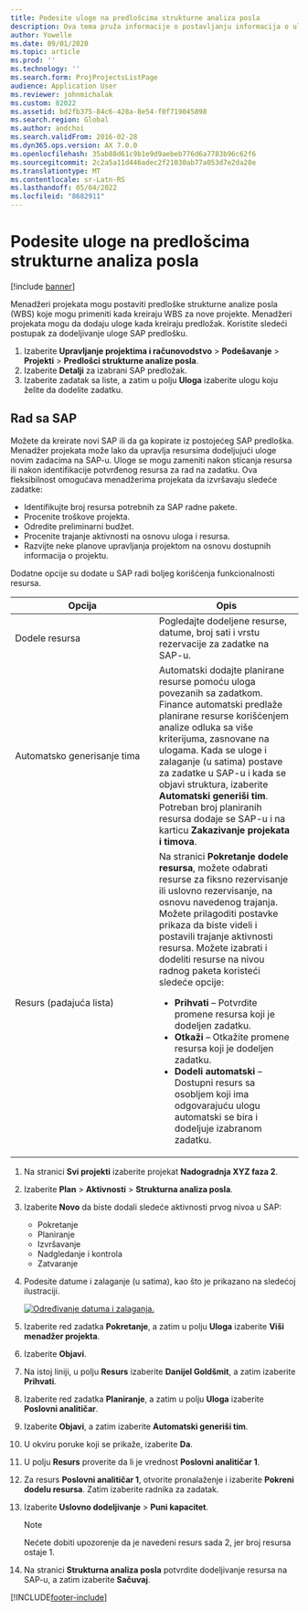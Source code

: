 ```yaml
---
title: Podesite uloge na predlošcima strukturne analiza posla
description: Ova tema pruža informacije o postavljanju informacija o ulogama na predlošcima strukturne analize posla.
author: Yowelle
ms.date: 09/01/2020
ms.topic: article
ms.prod: ''
ms.technology: ''
ms.search.form: ProjProjectsListPage
audience: Application User
ms.reviewer: johnmichalak
ms.custom: 82022
ms.assetid: bd2fb375-84c6-428a-8e54-f0f719045898
ms.search.region: Global
ms.author: andchoi
ms.search.validFrom: 2016-02-28
ms.dyn365.ops.version: AX 7.0.0
ms.openlocfilehash: 35ab88d61c9b1e9d9aebeb776d6a7783b96c62f6
ms.sourcegitcommit: 2c2a5a11d446adec2f21030ab77a053d7e2da28e
ms.translationtype: MT
ms.contentlocale: sr-Latn-RS
ms.lasthandoff: 05/04/2022
ms.locfileid: "8682911"
---
```

# <a name="set-up-roles-on-work-breakdown-structure-templates"></a>Podesite uloge na predlošcima strukturne analiza posla

[!include [banner](../includes/banner.md)]

Menadžeri projekata mogu postaviti predloške strukturne analize posla (WBS) koje mogu primeniti kada kreiraju WBS za nove projekte. Menadžeri projekata mogu da dodaju uloge kada kreiraju predložak. Koristite sledeći postupak za dodeljivanje uloge SAP predlošku.

1. Izaberite **Upravljanje projektima i računovodstvo** > **Podešavanje** > **Projekti** > **Predlošci strukturne analize posla**.
2. Izaberite **Detalji** za izabrani SAP predložak.
3. Izaberite zadatak sa liste, a zatim u polju **Uloga** izaberite ulogu koju želite da dodelite zadatku.

## <a name="work-with-a-wbs"></a>Rad sa SAP

Možete da kreirate novi SAP ili da ga kopirate iz postojećeg SAP predloška. Menadžer projekata može lako da upravlja resursima dodeljujući uloge novim zadacima na SAP-u. Uloge se mogu zameniti nakon sticanja resursa ili nakon identifikacije potvrđenog resursa za rad na zadatku. Ova fleksibilnost omogućava menadžerima projekata da izvršavaju sledeće zadatke:

- Identifikujte broj resursa potrebnih za SAP radne pakete.
- Procenite troškove projekta.
- Odredite preliminarni budžet.
- Procenite trajanje aktivnosti na osnovu uloga i resursa.
- Razvijte neke planove upravljanja projektom na osnovu dostupnih informacija o projektu.

Dodatne opcije su dodate u SAP radi boljeg korišćenja funkcionalnosti resursa.

<table>
<colgroup>
<col width="50%" />
<col width="50%" />
</colgroup>
<thead>
<tr class="header">
<th>Opcija</th>
<th>Opis</th>
</tr>
</thead>
<tbody>
<tr class="odd">
<td>Dodele resursa</td>
<td>Pogledajte dodeljene resurse, datume, broj sati i vrstu rezervacije za zadatke na SAP-u.</td>
</tr>
<tr class="even">
<td>Automatsko generisanje tima</td>
<td>Automatski dodajte planirane resurse pomoću uloga povezanih sa zadatkom. Finance automatski predlaže planirane resurse korišćenjem analize odluka sa više kriterijuma, zasnovane na ulogama. Kada se uloge i zalaganje (u satima) postave za zadatke u SAP-u i kada se objavi struktura, izaberite <strong>Automatski generiši tim</strong>. Potreban broj planiranih resursa dodaje se SAP-u i na karticu <strong>Zakazivanje projekata i timova</strong>.</td>
</tr>
<tr class="odd">
<td>Resurs (padajuća lista)</td>
<td>Na stranici <strong>Pokretanje dodele resursa</strong>, možete odabrati resurse za fiksno rezervisanje ili uslovno rezervisanje, na osnovu navedenog trajanja. Možete prilagoditi postavke prikaza da biste videli i postavili trajanje aktivnosti resursa. Možete izabrati i dodeliti resurse na nivou radnog paketa koristeći sledeće opcije:
<ul>
<li><strong>Prihvati</strong> – Potvrdite promene resursa koji je dodeljen zadatku.</li>
<li><strong>Otkaži</strong> – Otkažite promene resursa koji je dodeljen zadatku.</li>
<li><strong>Dodeli automatski</strong> – Dostupni resurs sa osobljem koji ima odgovarajuću ulogu automatski se bira i dodeljuje izabranom zadatku.</li>
</ul></td>
</tr>
</tbody>
</table>

1. Na stranici **Svi projekti** izaberite projekat **Nadogradnja XYZ faza 2**.
2. Izaberite **Plan** > **Aktivnosti** > **Strukturna analiza posla**.
3. Izaberite **Novo** da biste dodali sledeće aktivnosti prvog nivoa u SAP:

    - Pokretanje
    - Planiranje
    - Izvršavanje
    - Nadgledanje i kontrola
    - Zatvaranje

4. Podesite datume i zalaganje (u satima), kao što je prikazano na sledećoj ilustraciji.

    [![Određivanje datuma i zalaganja.](./media/projectresourcing10.jpg)](./media/projectresourcing10.jpg)

5. Izaberite red zadatka **Pokretanje**, a zatim u polju **Uloga** izaberite **Viši menadžer projekta**.
6. Izaberite **Objavi**.
7. Na istoj liniji, u polju **Resurs** izaberite **Danijel Goldšmit**, a zatim izaberite **Prihvati**.
8. Izaberite red zadatka **Planiranje**, a zatim u polju **Uloga** izaberite **Poslovni analitičar**.
9. Izaberite **Objavi**, a zatim izaberite **Automatski generiši tim**.
10. U okviru poruke koji se prikaže, izaberite **Da**.
11. U polju **Resurs** proverite da li je vrednost **Poslovni analitičar 1**.
12. Za resurs **Poslovni analitičar 1**, otvorite pronalaženje i izaberite **Pokreni dodelu resursa**. Zatim izaberite radnika za zadatak.
13. Izaberite **Uslovno dodeljivanje** &gt; **Puni kapacitet**.

    > [!NOTE] 
    > Nećete dobiti upozorenje da je navedeni resurs sada 2, jer broj resursa ostaje 1.

14. Na stranici **Strukturna analiza posla** potvrdite dodeljivanje resursa na SAP-u, a zatim izaberite **Sačuvaj**.


[!INCLUDE[footer-include](../includes/footer-banner.md)]
